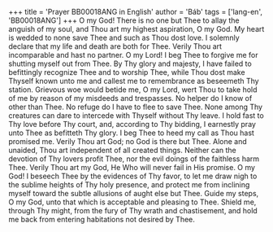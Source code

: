 +++
title = 'Prayer BB00018ANG in English'
author = 'Báb'
tags = ['lang-en', 'BB00018ANG']
+++
O my God!  There is no one but Thee to allay the anguish of my soul, and Thou art my highest aspiration, O my God.  My heart is wedded to none save Thee and such as Thou dost love.  I solemnly declare that my life and death are both for Thee.  Verily Thou art incomparable and hast no partner.
O my Lord!  I beg Thee to forgive me for shutting myself out from Thee.  By Thy glory and majesty, I have failed to befittingly recognize Thee and to worship Thee, while Thou dost make Thyself known unto me and callest me to remembrance as beseemeth Thy station. Grievous woe would betide me, O my Lord, wert Thou to take hold of me by reason of my misdeeds and trespasses.  No helper do I know of other than Thee.  No refuge do I have to flee to save Thee.  None among Thy creatures can dare to intercede with Thyself without Thy leave.  I hold fast to Thy love before Thy court, and, according to Thy bidding, I earnestly pray unto Thee as befitteth Thy glory.  I beg Thee to heed my call as Thou hast promised me.  Verily Thou art God; no God is there but Thee.  Alone and unaided, Thou art independent of all created things.  Neither can the devotion of Thy lovers profit Thee, nor the evil doings of the faithless harm Thee.  Verily Thou art my God, He Who will never fail in His promise.
O my God!  I beseech Thee by the evidences of Thy favor, to let me draw nigh to the sublime heights of Thy holy presence, and protect me from inclining myself toward the subtle allusions of aught else but Thee.  Guide my steps, O my God, unto that which is acceptable and pleasing to Thee.  Shield me, through Thy might, from the fury of Thy wrath and chastisement, and hold me back from entering habitations not desired by Thee.
